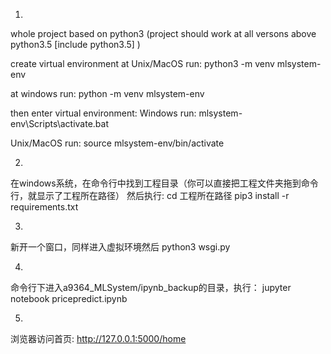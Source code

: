 1. 
whole project based on python3
(project should work at all versons above python3.5 [include python3.5] )

create virtual environment
at Unix/MacOS run:
python3 -m venv  mlsystem-env

at windows run:
python -m venv  mlsystem-env

then enter virtual environment:
Windows run:
mlsystem-env\Scripts\activate.bat

Unix/MacOS run:
source mlsystem-env/bin/activate


2. 
在windows系统，在命令行中找到工程目录（你可以直接把工程文件夹拖到命令行，就显示了工程所在路径）
然后执行: cd  工程所在路径
pip3 install -r requirements.txt


3.
新开一个窗口，同样进入虚拟环境然后
python3 wsgi.py

4.
命令行下进入a9364_MLSystem/ipynb_backup的目录，执行：
jupyter notebook pricepredict.ipynb 


5. 
浏览器访问首页: http://127.0.0.1:5000/home